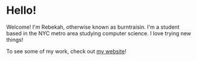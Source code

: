 # Hello!

Welcome! I'm Rebekah, otherwise known as burntraisin. I'm a student based in the NYC metro area studying computer science. I love trying new things!

To see some of my work, check out [my website](https://burntraisin.github.io/burntraisin-site/)!
